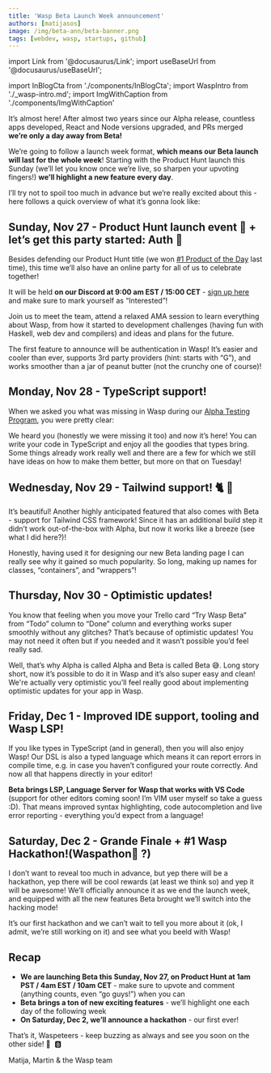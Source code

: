 ```yaml
---
title: 'Wasp Beta Launch Week announcement'
authors: [matijasos]
image: /img/beta-ann/beta-banner.png
tags: [webdev, wasp, startups, github]
---
```


import Link from '@docusaurus/Link';
import useBaseUrl from '@docusaurus/useBaseUrl';

import InBlogCta from './components/InBlogCta';
import WaspIntro from './_wasp-intro.md';
import ImgWithCaption from './components/ImgWithCaption'

It’s almost here! After almost two years since our Alpha release, countless apps developed, React and Node versions upgraded, and PRs merged **we’re only a day away from Beta!**

<ImgWithCaption alt="Beta is coming" source="img/beta-ann/beta-banner.png" />

We’re going to follow a launch week format, **which means our Beta launch will last for the whole week**! Starting with the Product Hunt launch this Sunday (we’ll let you know once we’re live, so sharpen your upvoting fingers!) **we’ll highlight a new feature every day**.

I’ll try not to spoil too much in advance but we’re really excited about this - here follows a quick overview of what it’s gonna look like:

<!--truncate-->

## Sunday, Nov 27 - Product Hunt launch event 🚀 + let’s get this party started: **Auth** 🎉

Besides defending our Product Hunt title (we won [#1 Product of the Day](https://www.producthunt.com/products/wasp-lang-alpha#wasp-lang-alpha) last time), this time we’ll also have an online party for all of us to celebrate together!

It will be held **on our Discord at 9:00 am EST / 15:00 CET** - [sign up here](https://discord.gg/4kUcXChX?event=1042717917097246720) and make sure to mark yourself as “Interested”!

Join us to meet the team, attend a relaxed AMA session to learn everything about Wasp, from how it started to development challenges (having fun with Haskell, web dev and compilers) and ideas and plans for the future.

<ImgWithCaption alt="Beta launch party instructions" source="img/beta-ann/launch-party.png" />

The first feature to announce will be authentication in Wasp! It’s easier and cooler than ever, supports 3rd party providers (hint: starts with “G”), and works smoother than a jar of peanut butter (not the crunchy one of course)!

## Monday, Nov 28 - TypeScript support!

<ImgWithCaption alt="TypeScript is here!" source="img/beta-ann/thank-you-god.gif" />

When we asked you what was missing in Wasp during our [Alpha Testing Program](/blog/2022/11/16/alpha-testing-program-post-mortem), you were pretty clear:

<ImgWithCaption alt="TypeScript is wanted!" source="img/beta-ann/ts-wanted.png" />

We heard you (honestly we were missing it too) and now it’s here! You can write your code in TypeScript and enjoy all the goodies that types bring. Some things already work really well and there are a few for which we still have ideas on how to make them better, but more on that on Tuesday!

## Wednesday, Nov 29 - Tailwind support! 🐈 💨

<ImgWithCaption alt="Tailwind Nic Cage" source="img/beta-ann/nic-cage-tailwind.gif" />

It’s beautiful! Another highly anticipated featured that also comes with Beta - support for Tailwind CSS framework! Since it has an additional build step it didn’t work out-of-the-box with Alpha, but now it works like a breeze (see what I did here?)!

Honestly, having used it for designing our new Beta landing page I can really see why it gained so much popularity. So long, making up names for classes, “containers”, and “wrappers”!

## Thursday, Nov 30 - Optimistic updates!

<ImgWithCaption alt="Without optimistic updates" source="img/beta-ann/no-opt-updates.gif" caption="Stop glitching, dang it!" />

You know that feeling when you move your Trello card “Try Wasp Beta” from “Todo” column to “Done” column and everything works super smoothly without any glitches? That’s because of optimistic updates! You may not need it often but if you needed and it wasn’t possible you’d feel really sad.

Well, that’s why Alpha is called Alpha and Beta is called Beta 😅. Long story short, now it’s possible to do it in Wasp and it’s also super easy and clean! We're actually very optimistic you’ll feel really good about implementing optimistic updates for your app in Wasp.

## Friday, Dec 1 - Improved IDE support, tooling and Wasp LSP!

<ImgWithCaption alt="VS Code support for Wasp LSP" source="img/beta-ann/wasp-loves-vscode.png" />

If you like types in TypeScript (and in general), then you will also enjoy Wasp! Our DSL is also a typed language which means it can report errors in compile time, e.g. in case you haven’t configured your route correctly. And now all that happens directly in your editor!

**Beta brings LSP, Language Server for Wasp that works with VS Code** (support for other editors coming soon! I’m VIM user myself so take a guess :D). That means improved syntax highlighting, code autocompletion and live error reporting - everything you’d expect from a language!

<ImgWithCaption alt="Wasp Language Server in action" source="img/beta-ann/wls-demo.gif" caption="Wasp LSP in action!" />

## Saturday, Dec 2 - Grande Finale + #1 Wasp Hackathon!(Waspathon🐝 ?)

<ImgWithCaption alt="First Wasp hackathon" source="img/beta-ann/hackathon-banner.gif" />

I don’t want to reveal too much in advance, but yep there will be a hackathon, yep there will be cool rewards (at least we think so) and yep it will be awesome! We’ll officially announce it as we end the launch week, and equipped with all the new features Beta brought we’ll switch into the hacking mode!

It’s our first hackathon and we can’t wait to tell you more about it (ok, I admit, we’re still working on it) and see what you beeld with Wasp!

## Recap

- **We are launching Beta this Sunday, Nov 27, on Product Hunt at 1am PST / 4am EST / 10am CET** - make sure to upvote and comment (anything counts, even “go guys!”) when you can
- **Beta brings a ton of new exciting features** - we’ll highlight one each day of the following week
- **On Saturday, Dec 2, we’ll announce a hackathon** - our first ever!

That’s it, Waspeteers - keep buzzing as always and see you soon on the other side! 🐝  🅱️

Matija, Martin & the Wasp team
